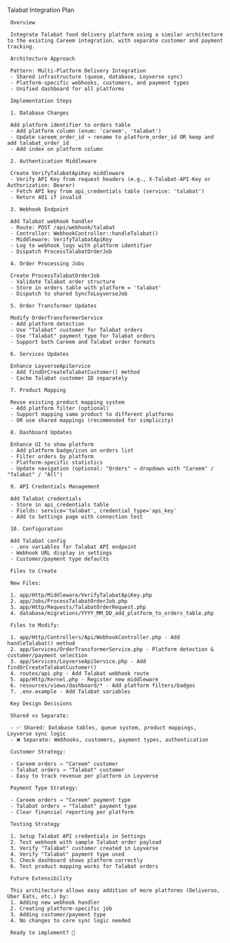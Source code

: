  Talabat Integration Plan

     Overview

     Integrate Talabat food delivery platform using a similar architecture to the existing Careem integration, with separate customer and payment tracking.

     Architecture Approach

     Pattern: Multi-Platform Delivery Integration
     - Shared infrastructure (queue, database, Loyverse sync)
     - Platform-specific webhooks, customers, and payment types
     - Unified dashboard for all platforms

     Implementation Steps

     1. Database Changes

     Add platform identifier to orders table
     - Add platform column (enum: 'careem', 'talabat')
     - Update careem_order_id → rename to platform_order_id OR keep and add talabat_order_id
     - Add index on platform column

     2. Authentication Middleware

     Create VerifyTalabatApiKey middleware
     - Verify API Key from request headers (e.g., X-Talabat-API-Key or Authorization: Bearer)
     - Fetch API key from api_credentials table (service: 'talabat')
     - Return 401 if invalid

     3. Webhook Endpoint

     Add Talabat webhook handler
     - Route: POST /api/webhook/talabat
     - Controller: WebhookController::handleTalabat()
     - Middleware: VerifyTalabatApiKey
     - Log to webhook_logs with platform identifier
     - Dispatch ProcessTalabatOrderJob

     4. Order Processing Jobs

     Create ProcessTalabatOrderJob
     - Validate Talabat order structure
     - Store in orders table with platform = 'talabat'
     - Dispatch to shared SyncToLoyverseJob

     5. Order Transformer Updates

     Modify OrderTransformerService
     - Add platform detection
     - Use "Talabat" customer for Talabat orders
     - Use "Talabat" payment type for Talabat orders
     - Support both Careem and Talabat order formats

     6. Services Updates

     Enhance LoyverseApiService
     - Add findOrCreateTalabatCustomer() method
     - Cache Talabat customer ID separately

     7. Product Mapping

     Reuse existing product mapping system
     - Add platform filter (optional)
     - Support mapping same product to different platforms
     - OR use shared mappings (recommended for simplicity)

     8. Dashboard Updates

     Enhance UI to show platform
     - Add platform badge/icon on orders list
     - Filter orders by platform
     - Platform-specific statistics
     - Update navigation (optional: "Orders" → dropdown with "Careem" / "Talabat" / "All")

     9. API Credentials Management

     Add Talabat credentials
     - Store in api_credentials table
     - Fields: service='talabat', credential_type='api_key'
     - Add to Settings page with connection test

     10. Configuration

     Add Talabat config
     - .env variables for Talabat API endpoint
     - Webhook URL display in settings
     - Customer/payment type defaults

     Files to Create

     New Files:

     1. app/Http/Middleware/VerifyTalabatApiKey.php
     2. app/Jobs/ProcessTalabatOrderJob.php
     3. app/Http/Requests/TalabatOrderRequest.php
     4. database/migrations/YYYY_MM_DD_add_platform_to_orders_table.php

     Files to Modify:

     1. app/Http/Controllers/Api/WebhookController.php - Add handleTalabat() method
     2. app/Services/OrderTransformerService.php - Platform detection & customer/payment selection
     3. app/Services/LoyverseApiService.php - Add findOrCreateTalabatCustomer()
     4. routes/api.php - Add Talabat webhook route
     5. app/Http/Kernel.php - Register new middleware
     6. resources/views/dashboard/* - Add platform filters/badges
     7. .env.example - Add Talabat variables

     Key Design Decisions

     Shared vs Separate:

     - ✅ Shared: Database tables, queue system, product mappings, Loyverse sync logic
     - ❌ Separate: Webhooks, customers, payment types, authentication

     Customer Strategy:

     - Careem orders → "Careem" customer
     - Talabat orders → "Talabat" customer
     - Easy to track revenue per platform in Loyverse

     Payment Type Strategy:

     - Careem orders → "Careem" payment type
     - Talabat orders → "Talabat" payment type
     - Clear financial reporting per platform

     Testing Strategy

     1. Setup Talabat API credentials in Settings
     2. Test webhook with sample Talabat order payload
     3. Verify "Talabat" customer created in Loyverse
     4. Verify "Talabat" payment type used
     5. Check dashboard shows platform correctly
     6. Test product mapping works for Talabat orders

     Future Extensibility

     This architecture allows easy addition of more platforms (Deliveroo, Uber Eats, etc.) by:
     1. Adding new webhook handler
     2. Creating platform-specific job
     3. Adding customer/payment type
     4. No changes to core sync logic needed

     Ready to implement? 🚀